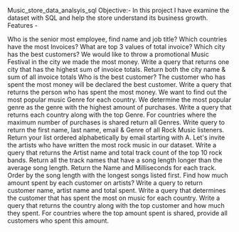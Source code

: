 Music_store_data_analsyis_sql
Objective:- In this project I have examine the dataset with SQL and help the store understand its business growth. Features -

Who is the senior most employee, find name and job title?
Which countries have the most Invoices?
What are top 3 values of total invoice?
Which city has the best customers? We would like to throw a promotional Music Festival in the city we made the most money. Write a query that returns one city that has the highest sum of invoice totals. Return both the city name & sum of all invoice totals
Who is the best customer? The customer who has spent the most money will be declared the best customer. Write a query that returns the person who has spent the most money.
We want to find out the most popular music Genre for each country. We determine the most popular genre as the genre with the highest amount of purchases. Write a query that returns each country along with the top Genre. For countries where the maximum number of purchases is shared return all Genres.
Write query to return the first name, last name, email & Genre of all Rock Music listeners. Return your list ordered alphabetically by email starting with A.
Let's invite the artists who have written the most rock music in our dataset. Write a query that returns the Artist name and total track count of the top 10 rock bands.
Return all the track names that have a song length longer than the average song length. Return the Name and Milliseconds for each track. Order by the song length with the longest songs listed first.
Find how much amount spent by each customer on artists? Write a query to return customer name, artist name and total spent.
Write a query that determines the customer that has spent the most on music for each country. Write a query that returns the country along with the top customer and how much they spent. For countries where the top amount spent is shared, provide all customers who spent this amount.
